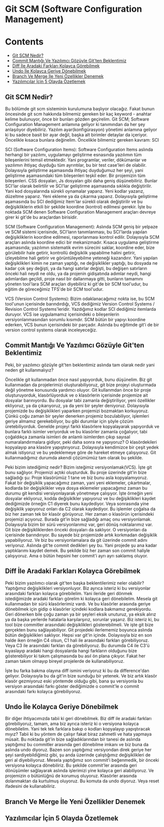 # Git SCM (Software Configuration Management)

# Contents
* [Git SCM Nedir?](#git-scm)
* [Commit Mantığı Ve Yazılımcı Gözüyle Git'ten Beklentimiz](#commit-git)
* [Diff İle Aradaki Farkları Kolayca Görebilmek](#diff)
* [Undo İle Kolayca Geriye Dönebilmek](#undo)
* [Branch Ve Merge İle Yeni Özellikler Denemek](#branch-merge)
* [Yazılımcılar İçin 5 Olayda Özetlemek](#ozet)



## Git SCM Nedir? <a name="git-scm"></a>
Bu bölümde git scm sisteminin kurulumuna başlıyor olacağız. Fakat bunun öncesinde git scm hakkında bilmemiz gereken bir kaç keyword - anahtar kelime bulunuyor, önce bir bunları gözden geçirelim. Git SCM; Software Configuration Management anlamına geliyor ki tanımından da her şey anlaşılıyor diyebiliriz. Yazılım ayar(konfigürasyon) yönetimi anlamına geliyor ki bu sadece basit bir ayar değil, başka alt birimler detaylar da içeriyor. Öncelikle kısaca bunlara değinelim. Öncelikle bilmemiz gereken kavram: SCI

SCI (Software Configuration Items): Software Configuration Items aslında herhangi bir yazılımı, uygulamayı geliştirme esnasında yazılımın tüm bileşenlerini temsil etmektedir. Yani programlar, veriler, dökümanlar ve yazılımın ihtiyaç duyduğu tüm ayrıntılar, bu bir test case'leri de olabilir. Dolayısıyla geliştirme aşamasında ihtiyaç duyduğumuz her şeyi, yani geliştirme aşamasındaki tüm bileşenleri teşkil eder. Bir projemizin tüm bileşenleri. CSS dosyaları, Js dosyaları gibi daha geniş düşünebiliriz. Bunlar SCI'lar olarak belirtilir ve SCI'lar geliştirme aşamasında sıklıkla değiştirilir. Yani kod dosyalarında sürekli oynamalar yaparız. Yeni kodlar yazarız, düzeltme yaparız. Yeni ekleme ya da çıkarma yaparız. Dolayısıyla geliştirme aşamasında bu SCI dediğimiz Item'lar sürekli olarak değiştirilir ve bu değişikliklerin etkili bir şekilde koordine (kontrol) edilmesi gerekir. İşte bu noktada SCM denen Software Configuration Management araçları devreye girer ki git'de bu araçlardan birisidir. 

SCM (Software Configuration Management): Aslında SCM geniş bir yelpaze ve SCM sistemi içerisinde, SCI'ların tanımlanması, bu SCI'larda yapılan değişikliklerin koordine edilmesi, raporlanması kontrol edilir. Dolayısıyla SCM araçları aslında koordine edici bir mekanizmadır. Kısaca uygulama geliştirme aşamasında; yazılımın sistematik evrim sürecini saklar, koordine eder, bize görülebilir hale getirir, kontrollü değişiklik yapabilme halini getirir, izleyebilme hali getirir ve görüntüleyebilme yeteneği kazandırır. Yani yapılan değişiklikleri kimin ne zaman yaptığı, ne değişiklikler yaptığı, bu dosyada ne kadar çok şey değişti, ya da hangi satırlar değişti, bu değişen satırların önceki hali neydi ne oldu, ya da projenin gidişatında adımlar neydi, hangi adımlardan geçildi, proje nasıl bir dallanmaya gitti, bunların tamamını yöneten tool'lara SCM araçları diyebiliriz ki git'de bir SCM tool'udur, bu eğitim de göreceğimiz TFS'de bir SCM tool'udur. 

VCS (Version Control Systems): Bizim odaklanacağımız nokta ise, bu SCM tool'unun içerisinde barındırdığı, VCS dediğimiz Version Control Systems / Revision Control Systems'leridir. Yazdığımız kodlar SCI dediğimiz itemlarda duruyor. VCS ise uygulamamız içerisindeki o bileşenlerin versiyonlanmasından sorumlu kısımdır. SCM bütün bir yapıyı koordine ederken, VCS bunun içerisindeki bir parçadır. Aslında bu eğitimde git'i de bir version control systems olarak inceleyeceğiz. 


## Commit Mantığı Ve Yazılımcı Gözüyle Git'ten Beklentimiz <a name="commit-git"></a>
Peki, bir yazılımcı gözüyle git'ten beklentimiz aslında tam olarak nedir yani neden git kullanmalıyız? 

Öncelikle git kullanmadan önce nasıl yapıyorduk, bunu düşünelim. Biz git kullanmadan da projelerimizi oluşturabiliyoruz, git bize projeyi oluşturmada değil yönetme konusunda yardımcı oluyor. Git kullanmdan önce bir proje oluşturuyorduk, klasörlüyorduk ve o klasörlerin içerisinde projemize ait dosyalar barınıyordu. Bu dosyalar tabi zamanla değiştiriliyor, yeni özellikler ekliyoruz, ya da 
çıkarıyoruz, ya da yeni bir şeyler deniyoruz. Dolayısıyla projemizde bu değişiklikleri yaparken projemizi bozmaktan korkuyoruz. 
Çünkü çoğu zaman bir şeyler denerken projemiz bozulabiliyor, işlemleri geriye almamız gerekebiliyor, bu gibi durumlar için şöyle
çözüm üretebiliyorduk. Genelde projeyi farklı klasörlere kopyalayarak yapıyorduk ve bunlara farklı isimler veriyorduk ve bu 
klasörler zamanla çoğalıyor, tabi çoğaldıkça zamanla isimleri de anlamlı isimlerden çıkıp sayısal numaralandırmalara gidiyor, 
peki daha sonra ne yapıyoruz? O klasördekileri kopyalayıp ana klasöre yapıştırıyoruz. Dolayısıyla kendimizce bir çeşit 
yedek almak istiyoruz ve bu yedeklemeye göre de hareket etmeye çalışıyoruz. Git kullanmadığımız durumda akendi çözümümüz tam olarak
bu şekilde. 

Peki bizim istediğimiz nedir? Bizim isteğimiz versiyonlamak(VCS). İşte git bunu sağlıyor. Projemizi açtıki oluşturduk. Bu 
proje üzerinde git'in bize sağladığı şu: Proje klasörümüz 1 tane ve biz bunu asla kopyalamıyoruz. Fakat bir değişiklik 
yapacağımız zaman, yani yeni eklemeler, çıkartmalar, kodlarda bir değişiklikler veya dosya eklemeler yapacağımız zaman 
bu durumu git kendisi versiyonlayarak yönetmeye çalışıyor. İşte örneğin yeni dosyalar ekliyoruz, kodda değişiklkler 
yapıyoruz ve bu değişiklikleri kaydet dediğimizde örneğin C1 diyerek bunu kaydediyor. Veya sonrasında yine değişiklik yapıyoruz
onları da C2 olarak kaydediyor. Bu işlemler çoğalsa da biz her zaman tek bir klasör görüyoruz. Her zaman o klasörün 
içerisindeki projemizi açıyoruz. Burada git'in bize sağladığı amaç onu versiyonlamak. Dolayısıyla bizim bir sürü versiyonlarımız
var, geri dönüş noktalarımız var. Git bize değişikliklerden önceki dosyaları da saklıyor. O versiyonları da içerisinde barındırıyor. 
Bu sayede biz projemizde artık korkmadan değişiklik yapabiliyoruz. Ve biz bu versiyonlamalara da git üzerinde commit adını veriyoruz. 
Aslında git'te commit dedikleri şey bu. Yani projede şu ana kadar yaptıklarımı kaydet demek. Bu şekilde biz her zaman son commit 
haliyle çalışıyoruz. Ama o bütün hepsini her commit'i ayrı ayrı saklamış oluyor. 

## Diff İle Aradaki Farkları Kolayca Görebilmek <a name="diff"></a>
Peki bizim yazılımcı olarak git'ten başka beklentilerimiz neler olabilir? Yaptığımız değişiklikleri versiyonluyor. Biz ayrıca 
isteriz ki bu versiyonlar arasındaki farkları kolayca görebilelim. Yani ileride geri dönmek istediğimizde aradaki farkları görelim ki
kolayca geri dönebilelim. Mesela git kullanmadan bir sürü klasörlerimiz vardı. Ve bu klasörler arasında geriye dönebilmek için
gidip o klasörler içindeki kodlara bakmamız gerekiyordu. Geri dönerken bile çoğu zaman ya bir şeyleri eksik unuturuz, ya eksik
alırız ya da başka yerlerde hatalarla karşılarşırız, sorunlar yaşarız. Biz isteriz ki, bu tool bize commitler arasındaki 
değişiklikleri gösterebilmeli. Ve işte git bize gerçekten bunu sağlayabiliyor. Git projedeki ilerlememiz boyunca aslında 
bütün değişiklikleri saklıyor. Hepsi var git'in içinde. Dolayısıyla biz en son halde iken örneğin C4 olsun, C1 hali ile 
arasındaki farkları görebiliyoruz. Veya C3 ile arasındaki farkları da görebiliyoruz. Bu durumda C4 ile C3'ü kıyaslayıp 
aradaki hangi dosyalarda hangi farkların olduğunu bize gösterebiliyor ki takım çalışmasında bu asıl ön plana çıkıyor. 
Fakat her zaman takım olmayıp bireyel projelerde de kullanabiliyoruz. 

İşte bu farka bakma olayına diff ismini veriyoruz ki bu da difference'dan geliyor. Dolayısıyla bu da git'in bize sunduğu 
bir yetenek. Ve biz artık klasör klasör gezmiyoruz eski yöntemde olduğu gibi, bana şu versiyonla bu versiyon arasındaki farkı 
göster dediğimizde o commit'le o commit arasındaki farkı kolayca görebiliyoruz. 


## Undo İle Kolayca Geriye Dönebilmek <a name="undo"></a>
Bir diğer ihtiyacımızda tabii ki geri dönebilmek. Biz diff ile aradaki farkları görebiliyoruz, tamam, ama biz ayrıca isteriz
ki o versiyona kolayca dönebilelim. Yani tek tek farklara bakıp o kodları kopyalayıp yapıştıracak mıyız? Tabii ki bu yöntem de 
çalışır fakat biraz zahmetli ve hata yapmaya müsait. Bu noktada git'in bize sağladıklarından bir tanesi de aslında yaptığımız
bu commitler arasında geri dönebilme imkanı ve biz buna da aslında undo diyoruz. Bazen son yaptığımız versiyondan direk geriye 
her şeyi sardiyebildiğimiz gibi, şu anda üzerinde çalıştığımız değişiklikleri de geri al diyebiliyoruz. Mesela 
yaptığımız son commit'i beğenmedik, bir önceki versiyona kolayca dönebiliriz. Bu şekilde commit'ler arasında geri dönüşümler 
sağlayarak aslında işlerimizi yine kolayca geri alabiliyoruz. Ve projemizin o bütünlüğnü de korumuş oluyoruz. Klasörler arasında
dolanmaktan da kurtulmuş oluyoruz. Bu komuta da undo diyoruz. Veya reset ifadesini de kullanabiliriz. 




## Branch Ve Merge İle Yeni Özellikler Denemek <a name="branch-merge"></a>





## Yazılımcılar İçin 5 Olayda Özetlemek <a name="ozet"></a>










